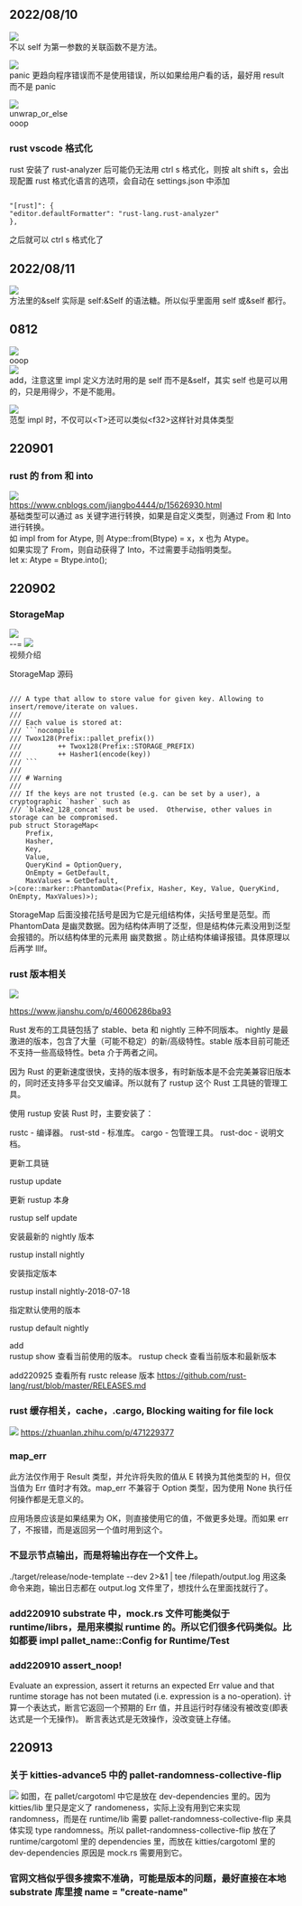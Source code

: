 ## 2022/08/10

![](./img/2022-08-10-10-25-01.png)  
不以 self 为第一参数的关联函数不是方法。

![](./img/2022-08-10-10-32-07.png)  
panic 更趋向程序错误而不是使用错误，所以如果给用户看的话，最好用 result 而不是 panic

![](./img/2022-08-10-10-41-52.png)  
unwrap_or_else  
ooop

### rust vscode 格式化

rust 安装了 rust-analyzer 后可能仍无法用 ctrl s 格式化，则按 alt shift s，会出现配置 rust 格式化语言的选项，会自动在 settings.json 中添加

```

"[rust]": {
"editor.defaultFormatter": "rust-lang.rust-analyzer"
},

```

之后就可以 ctrl s 格式化了

## 2022/08/11

![](./img/2022-08-11-17-18-57.png)  
方法里的&self 实际是 self:&Self 的语法糖。所以似乎里面用 self 或&self 都行。

## 0812

![](./img/2022-08-12-11-23-46.png)  
ooop  
![](./img/2022-08-13-21-38-48.png)  
add，注意这里 impl 定义方法时用的是 self 而不是&self，其实 self 也是可以用的，只是用得少，不是不能用。

![](./img/2022-08-12-14-07-48.png)  
范型 impl 时，不仅可以\<T>还可以类似\<f32>这样针对具体类型

## 220901

### rust 的 from 和 into

![](./img/2022-09-01-13-56-25.png)  
https://www.cnblogs.com/jiangbo4444/p/15626930.html  
基础类型可以通过 as 关键字进行转换，如果是自定义类型，则通过 From 和 Into 进行转换。  
如 impl from for Atype, 则 Atype::from(Btype) = x，x 也为 Atype。  
如果实现了 From，则自动获得了 Into，不过需要手动指明类型。  
let x: Atype = Btype.into();

## 220902

### StorageMap

![](./img/2022-09-02-09-24-21.png)  
--=
![](./img/2022-09-02-09-24-36.png)  
视频介绍

StorageMap 源码

````

/// A type that allow to store value for given key. Allowing to insert/remove/iterate on values.
///
/// Each value is stored at:
/// ```nocompile
/// Twox128(Prefix::pallet_prefix())
/// 		++ Twox128(Prefix::STORAGE_PREFIX)
/// 		++ Hasher1(encode(key))
/// ```
///
/// # Warning
///
/// If the keys are not trusted (e.g. can be set by a user), a cryptographic `hasher` such as
/// `blake2_128_concat` must be used.  Otherwise, other values in storage can be compromised.
pub struct StorageMap<
	Prefix,
	Hasher,
	Key,
	Value,
	QueryKind = OptionQuery,
	OnEmpty = GetDefault,
	MaxValues = GetDefault,
>(core::marker::PhantomData<(Prefix, Hasher, Key, Value, QueryKind, OnEmpty, MaxValues)>);

````

StorageMap 后面没接花括号是因为它是元组结构体，尖括号里是范型。而 PhantomData 是幽灵数据。因为结构体声明了泛型，但是结构体元素没用到泛型会报错的。所以结构体里的元素用 幽灵数据 。防止结构体编译报错。具体原理以后再学 lllf。

### rust 版本相关

![](./img/2022-09-02-11-03-22.png)

https://www.jianshu.com/p/46006286ba93

Rust 发布的工具链包括了 stable、beta 和 nightly 三种不同版本。 nightly 是最激进的版本，包含了大量（可能不稳定）的新/高级特性。stable 版本目前可能还不支持一些高级特性。beta 介于两者之间。

因为 Rust 的更新速度很快，支持的版本很多，有时新版本是不会完美兼容旧版本的，同时还支持多平台交叉编译。所以就有了 rustup 这个 Rust 工具链的管理工具。

使用 rustup 安装 Rust 时，主要安装了：

rustc - 编译器。
rust-std - 标准库。
cargo - 包管理工具。
rust-doc - 说明文档。

更新工具链

rustup update

更新 rustup 本身

rustup self update

安装最新的 nightly 版本

rustup install nightly

安装指定版本

rustup install nightly-2018-07-18

指定默认使用的版本

rustup default nightly

add  
rustup show 查看当前使用的版本。
rustup check 查看当前版本和最新版本

add220925 查看所有 rustc release 版本 https://github.com/rust-lang/rust/blob/master/RELEASES.md

### rust 缓存相关，cache，.cargo, Blocking waiting for file lock

![](./img/2022-09-07-11-56-19.png)
https://zhuanlan.zhihu.com/p/471229377

### map_err

此方法仅作用于 Result 类型，并允许将失败的值从 E 转换为其他类型的 H，但仅当值为 Err 值时才有效。map_err 不兼容于 Option 类型，因为使用 None 执行任何操作都是无意义的。

应用场景应该是如果结果为 OK，则直接使用它的值，不做更多处理。而如果 err 了，不报错，而是返回另一个值时用到这个。

### 不显示节点输出，而是将输出存在一个文件上。

./target/release/node-template --dev 2>&1 | tee /filepath/output.log 用这条命令来跑，输出日志都在 output.log 文件里了，想找什么在里面找就行了。

### add220910 substrate 中，mock.rs 文件可能类似于 runtime/librs，是用来模拟 runtime 的。所以它们很多代码类似。比如都要 impl pallet_name::Config for Runtime/Test

### add220910 assert_noop!

Evaluate an expression, assert it returns an expected Err value and that runtime storage has not been mutated (i.e. expression is a no-operation).
计算一个表达式，断言它返回一个预期的 Err 值，并且运行时存储没有被改变(即表达式是一个无操作)。
断言表达式是无效操作，没改变链上存储。

## 220913

### 关于 kitties-advance5 中的 pallet-randomness-collective-flip

![](./img/2022-09-13-11-46-22.png)
如图，在 pallet/cargotoml 中它是放在 dev-dependencies 里的。因为 kitties/lib 里只是定义了 randomeness，实际上没有用到它来实现 randomness，而是在 runtime/lib 需要 pallet-randomness-collective-flip 来具体实现 type randomness。所以 pallet-randomness-collective-flip 放在了 runtime/cargotoml 里的 dependencies 里，而放在 kitties/cargotoml 里的 dev-dependencies 原因是 mock.rs 需要用到它。

### 官网文档似乎很多搜索不准确，可能是版本的问题，最好直接在本地 substrate 库里搜 name = "create-name"
